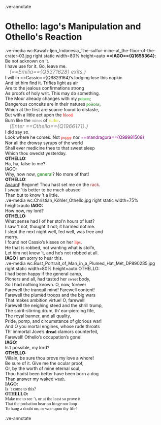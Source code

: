 <style>
@import url('https://fonts.googleapis.com/css2?family=Butcherman&family=Pangolin&family=Parisienne&family=Tangerine&family=Creepster&family=Wallpoet&family=Eater&family=Ole&display=swap');
</style>

.ve-annotate
# **Othello: Iago's Manipulation and Othello's Reaction**
.ve-media wc:Kawah-Ijen_Indonesia_The-sulfur-mine-at_the-floor-of-the-crater-03.jpg right static width=80% height=auto
**==IAGO=={Q1655364}**: </br>
Be not acknown on ’t.</br>
I have use for it. Go, leave me.</br>
&emsp;<span style="color:grey; font-size:17px;">_(==Emilia=={Q5371628} exits.)_</span></br>
I will in ==Cassio=={Q6829164}’s lodging lose this napkin</br>
And let him find it. Trifles light as air</br>
Are to the jealous confirmations strong</br>
As proofs of holy writ. This may do something.</br>
The Moor already changes with my <span style="color:green; font-family:Creepster;">poison</span>;</br>
Dangerous conceits are in their natures <span style="color:green; font-family:Creepster;">poisons</span>,</br>
Which at the first are scarce found to distaste,</br>
But with a little act upon the <span style="color:red; font-family:Butcherman;">blood</span></br>
Burn like the <span style="color:gray; font-family:wallpoet;">mines</span> of <span style="color:#cbd500; font-family:Pangolin;">sulfur</span>.</br>
&emsp;<span style="color:grey; font-size:17px;">_(Enter ==Othello=={Q1966171}.)_</span></br>
I did say so.</br>
Look where he comes. Not <span style="color:red; font-family:Parisienne;">poppy</span> nor <span style="color:purple;">==mandragora=={Q99981508}</span></br>
Nor all the drowsy syrups of the world</br>
Shall ever medicine thee to that sweet sleep</br>
Which thou owedst yesterday.</br>
**OTHELLO:**</br>
Ha, ha, false to me?</br>
IAGO:</br>
Why, how now, <span style="color:green;">general</span>? No more of that!</br>
**OTHELLO:**</br>
[Avaunt](https://www.merriam-webster.com/dictionary/avaunt)! Begone! Thou hast set me on the <span style="color:brown;">rack</span>.</br>
I swear ’tis better to be much abused</br>
Than but to know ’t a little.</br>
.ve-media wc:Christian_Köhler_Othello.jpg right static width=75% height=auto
**IAGO:**</br>
How now, my lord?</br>
**OTHELLO:**</br>
What sense had I of her stol’n hours of lust?</br>
I saw ’t not, thought it not; it harmed not me.</br>
I slept the next night well, fed well, was free and</br>
merry.</br>
I found not Cassio’s kisses on her <span style="color:red; font-family:tangerine;">lips</span>.</br>
He that is robbed, not wanting what is stol’n,</br>
Let him not know ’t, and he’s not robbed at all.</br>
**IAGO**  I am sorry to hear this.</br>
.ve-media wc:Bust_Portrait_of_Man_in_a_Plumed_Hat_Met_DP890235.jpg right static width=80% height=auto
OTHELLO:</br>
I had been happy if the general camp,</br>
Pioners and all, had tasted her <span style="font-family:Ole;">sweet </span>body,</br>
So I had nothing known. O, now, forever</br>
Farewell the tranquil mind! Farewell content!</br>
Farewell the plumèd troops and the big wars</br>
That makes ambition virtue! O, farewell!</br>
Farewell the neighing steed and the shrill trump,</br>
The spirit-stirring drum, th’ ear-piercing fife,</br>
The royal banner, and all quality,</br>
Pride, pomp, and circumstance of glorious war!</br>
And O you mortal engines, whose rude throats</br>
Th’ immortal Jove’s **<span style="font-family:Butcherman;">dread** clamors counterfeit,</span></br>
Farewell! Othello’s occupation’s gone!</br>
**IAGO:**</br>
Is’t possible, my lord?</br>
**OTHELLO:**</br>
Villain, be sure thou prove my love a whore!</br>
Be sure of it. Give me the ocular proof,</br>
Or, by the worth of mine eternal soul,</br>
Thou hadst been better have been born a dog</br>
Than answer my waked <span style="font-family:eater;">wrath.</br>
**IAGO:**</br>
Is ’t come to this?</br>
**OTHELLO:**</br>
Make me to see ’t, or at the least so prove it</br>
That the probation bear no hinge nor loop</br>
To hang a doubt on, or woe upon thy life!</br>

.ve-annotate